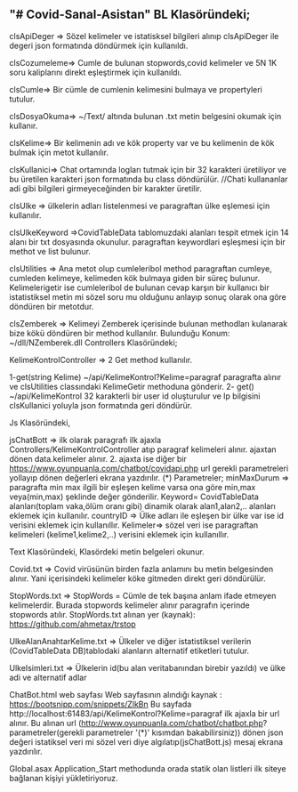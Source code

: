 "# Covid-Sanal-Asistan" 
BL Klasöründeki;
----
clsApiDeger => Sözel kelimeler ve istatisksel bilgileri alınıp clsApiDeger ile degeri json formatında döndürmek için kullanıldı.

clsCozumeleme=> Cumle de bulunan stopwords,covid kelimeler ve 5N 1K soru kaliplarını direkt eşleştirmek için kullanıldı.

clsCumle=> Bir cümle de cumlenin kelimesini bulmaya ve propertyleri tutulur.

clsDosyaOkuma=> ~/Text/ altında bulunan .txt metin belgesini okumak için kullanır.

clsKelime=> Bir kelimenin adı ve kök property var ve bu kelimenin de kök bulmak için metot kullanılır.

clsKullanici=> Chat ortamında logları tutmak için bir 32 karakteri üretiliyor ve
 bu üretilen karakteri json formatında bu class döndürülür.
//Chati kullananlar adi gibi bilgileri girmeyeceğinden bir karakter üretilir.

clsUlke => ülkelerin adları listelenmesi ve paragraftan ülke eşlemesi için kullanılır.

clsUlkeKeyword =>CovidTableData tablomuzdaki alanları tespit etmek için 14 alanı bir txt dosyasında okunulur.
 paragraftan keywordlari eşleşmesi için bir methot ve list bulunur.

clsUtilities => Ana metot olup cumleleribol method paragraftan cumleye, cumleden kelimeye, kelimeden kök bulmaya giden
bir süreç bulunur.
Kelimelerigetir ise cumleleribol de bulunan cevap karşın bir kullanıcı bir istatistiksel metin mi sözel soru mu olduğunu
anlayıp sonuç olarak ona göre döndüren bir metotdur.

clsZemberek => Kelimeyi Zemberek içerisinde bulunan methodları kulanarak bize kökü döndüren bir method kullanılır.
Bulunduğu Konum: ~/dll/NZemberek.dll
Controllers Klasöründeki;

KelimeKontrolController => 2 Get method kullanılır.

1-get(string Kelime) 
~/api/KelimeKontrol?Kelime=paragraf
paragrafta alınır ve clsUtilities classındaki KelimeGetir methoduna gönderir.
2- get()
~/api/KelimeKontrol
32 karakterli bir user id oluşturulur ve Ip bilgisini clsKullanici yoluyla json formatında geri döndürür.

Js Klasöründeki,

jsChatBott => ilk olarak paragrafı ilk ajaxla Controllers/KelimeKontrolController atıp paragraf kelimeleri
alınır. ajaxtan dönen  data.kelimeler alınır.
 2. ajaxta ise diğer bir https://www.oyunpuanla.com/chatbot/covidapi.php url gerekli parametreleri yollayıp dönen değerleri ekrana yazdırılır.
(*) Parametreler;
minMaxDurum => paragrafta min max ilgili bir eşleşen kelime varsa ona göre min,max veya(min,max) şeklinde değer gönderilir.
Keyword= CovidTableData alanları(toplam vaka,ölüm oranı gibi) dinamik olarak alan1,alan2,.. alanları eklemek için kullanılır.
countryID => Ülke adları ile eşleşen bir ülke var ise id verisini eklemek için kullanıllır.
Kelimeler=> sözel veri ise paragraftan kelimeleri (kelime1,kelime2,..) verisini eklemek için kullanıllır.

Text Klasöründeki,
Klasördeki metin belgeleri okunur.

Covid.txt => Covid virüsünün birden fazla anlamını bu metin belgesinden alınır. Yani içerisindeki kelimeler köke gitmeden
direkt geri döndürülür.

StopWords.txt => 
StopWords = Cümle de tek başına anlam ifade etmeyen kelimelerdir.
Burada stopwords kelimeler alınır paragrafın içerinde stopwords atılır.
StopWords.txt alınan yer (kaynak):  https://github.com/ahmetax/trstop 

UlkeAlanAnahtarKelime.txt => Ülkeler ve diğer istatistiksel verilerin (CovidTableData DB)tablodaki alanların alternatif etiketleri tutulur.

UlkeIsimleri.txt => Ülkelerin id(bu alan veritabanından birebir yazıldı) ve ülke adi ve alternatif adlar 

ChatBot.html web sayfası
Web sayfasının alındığı kaynak : https://bootsnipp.com/snippets/ZlkBn
Bu sayfada http://localhost:61483/api/KelimeKontrol?Kelime=paragraf ilk ajaxla bir url alınır.
Bu alınan url (http://www.oyunpuanla.com/chatbot/chatbot.php? parametreler(gerekli parametreler '(*)' kısımdan bakabilirsiniz)) dönen json değeri 
istatiksel veri mi sözel veri diye algılatıp(jsChatBott.js) mesaj ekrana yazdırılır.

Global.asax
Application_Start methodunda orada statik olan listleri ilk siteye bağlanan kişiyi yükletiriyoruz. 





 
